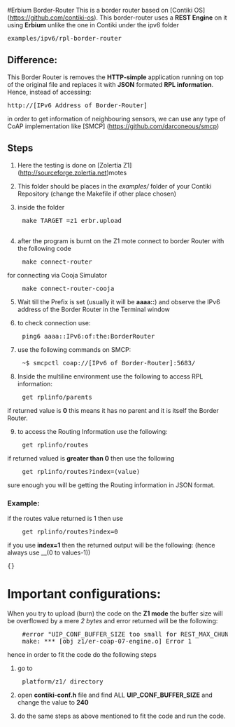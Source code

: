#Erbium Border-Router
This is a border router based on [Contiki OS] (https://github.com/contiki-os).
This border-router uses a **REST Engine** on it using **Erbium** unlike the one in Contiki under the ipv6 folder
 <pre>examples/ipv6/rpl-border-router</pre>
## Difference:
This Border Router is removes the __HTTP-simple__ application running on top of the original file and replaces it with __JSON__ formated __RPL information__.
Hence, instead of accessing: 
<pre>http://[IPv6 Address of Border-Router]</pre> 
in order to get information of neighbouring sensors, we can use any type of CoAP implementation like [SMCP] (https://github.com/darconeous/smcp)

## Steps
1. Here the testing is done on [Zolertia Z1] (http://sourceforge.zolertia.net)motes

2. This folder should be places in the *examples/* folder of your Contiki Repository (change the Makefile if other place chosen)

3. inside the folder
<pre>
	make TARGET =z1 erbr.upload

</pre>

4. after the program is burnt on the Z1 mote connect to border Router with the following code
<pre>
	make connect-router
</pre>
for connecting via Cooja Simulator
<pre>
	make connect-router-cooja
</pre>

5. Wait till the Prefix is set (usually it will be __aaaa::__) and observe the IPv6 address of the Border Router in the Terminal window

6. to check connection use:
<pre>
	ping6 aaaa::IPv6:of:the:BorderRouter
</pre>

7. use the following commands on SMCP:
<pre>
	~$ smcpctl coap://[IPv6 of Border-Router]:5683/
</pre>

8. Inside the multiline environment use the following to access RPL information:
<pre>
	get rplinfo/parents
</pre>
if returned value is __0__ this means it has no parent and it is itself the Border Router.

9. to access the Routing Information use the following:
<pre>
	get rplinfo/routes
</pre>

if returned valued is **greater than 0** then use the following 
<pre>
	get rplinfo/routes?index=(value)
</pre>

sure enough you will be getting the Routing information in JSON format.

### Example:

if the routes value returned is 1 then use
<pre>
	get rplinfo/routes?index=0
</pre>	

if you use __index=1__ then the returned output will be the following: (hence always use __(0 to values-1))
<pre>{}</pre>

# Important configurations:

When you try to upload (burn) the code on the __Z1 mode__ the buffer size will be overflowed by a mere *2 bytes* and error returned will be the following:
<pre>
	#error "UIP_CONF_BUFFER_SIZE too small for REST_MAX_CHUNK_SIZE"
	make: *** [obj_z1/er-coap-07-engine.o] Error 1
</pre>

hence in order to fit the code do the following steps

1. go to 
<pre>
	platform/z1/ directory
</pre>

2. open __contiki-conf.h__ file and find ALL __UIP_CONF_BUFFER_SIZE__ and change the value to __240__

3. do the same steps as above mentioned to fit the code and run the code.
